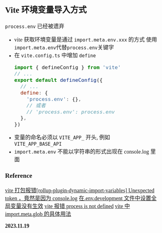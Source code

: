 <font size=4 face='楷体'>

## Vite 环境变量导入方式

`process.env` 已经被遗弃

- vite 获取环境变量是通过 `import.meta.env.xxx` 的方式
  使用`import.meta.env`代替`process.env`关键字
- 在 `vite.config.ts` 中增加 `define`
  ```js
  import { defineConfig } from 'vite'
  // ...
  export default defineConfig({
    // ...
    define: {
      'process.env': {},
      // 或者
      // 'process.env': process.env
    },
  })
  ```
- 变量的命名必须以 `VITE_APP_` 开头, 例如 `VITE_APP_BASE_API`
- `import.meta.env` 不能以字符串的形式出现在 console.log 里面

### Reference

[vite 打包报错[rollup-plugin-dynamic-import-variables] Unexpected token ，竟然是因为 console.log](https://blog.csdn.net/weixin_43020925/article/details/125274764)
[在.env.development 文件中设置全局变量没有生效](https://blog.csdn.net/changyana/article/details/127873016)
[vite 报错 process is not defined](https://blog.csdn.net/corruptwww/article/details/125884154)
[vite 中 import.meta.glob 的具体用法](https://blog.csdn.net/weixin_45172119/article/details/129233197)

**2023.11.19**
